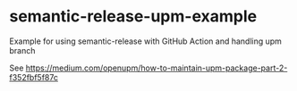 # semantic-release-upm-example
Example for using semantic-release with GitHub Action and handling upm branch

See https://medium.com/openupm/how-to-maintain-upm-package-part-2-f352fbf5f87c
